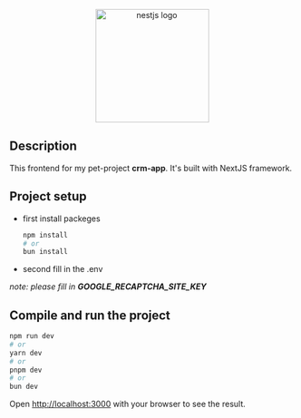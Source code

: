 <p align="center">
  <img src="https://skillicons.dev/icons?i=nextjs" height="200" alt="nestjs logo"  />
</p>


## Description

This frontend for my pet-project <strong>crm-app</strong>. It's built with NextJS framework.

## Project setup

- first install packeges
  ```bash
  npm install
  # or
  bun install
  ```

- second fill in the .env

*note: please fill in <strong>GOOGLE_RECAPTCHA_SITE_KEY</strong>*
## Compile and run the project

```bash
npm run dev
# or
yarn dev
# or
pnpm dev
# or
bun dev
```

Open [http://localhost:3000](http://localhost:3000) with your browser to see the result.

